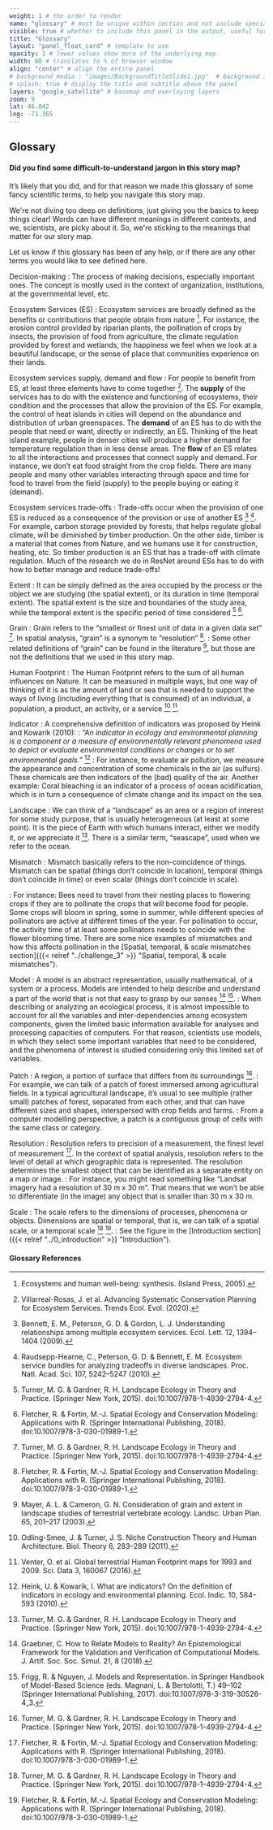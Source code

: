 ```yaml
---
weight: 1 # the order to render
name: "glossary" # must be unique within section and not include special characters
visible: true # whether to include this panel in the output, useful for testing
title: "Glossary"
layout: "panel_float_card" # template to use
opacity: 1 # lower values show more of the underlying map
width: 80 # translates to % of browser window
align: "center" # align the entire panel
# background_media : "images/BackgroundTitleSlide1.jpg"  # background image rendered behind the panel, covering map
# splash: true # display the title and subtitle above the panel
layers: "google_satellite" # basemap and overlaying layers
zoom: 9
lat: 46.842
lng: -71.365
---
```

## Glossary

#### Did you find some difficult-to-understand jargon in this story map?

It’s likely that you did, and for that reason we made this glossary of some fancy scientific terms, to help you navigate this story map.

We're not diving too deep on definitions, just giving you the basics to keep things clear! Words can have different meanings in different contexts, and we, scientists, are picky about it. So, we're sticking to the meanings that matter for our story map. 

Let us know if this glossary has been of any help, or if there are any other terms you would like to see defined here.

Decision-making
: The process of making decisions, especially important ones. The concept is mostly used in the context of organization, institutions, at the governmental level, etc. 

Ecosystem Services (ES)
: Ecosystem services are broadly defined as the benefits or contributions that people obtain from nature [^1]. For instance, the erosion control provided by riparian plants, the pollination of crops by insects, the provision of food from agriculture, the climate regulation provided by forest and wetlands, the happiness we feel when we look at a beautiful landscape, or the sense of place that communities experience on their lands.

Ecosystem services supply, demand and flow
: For people to benefit from ES, at least three elements have to come together [^2]. The **supply** of the services has to do with the existence and functioning of ecosystems, their condition and the processes that allow the provision of the ES. For example, the control of heat islands in cities will depend on the abundance and distribution of urban greenspaces. The **demand** of an ES has to do with the people that need or want, directly or indirectly, an ES.  Thinking of the heat island example, people in denser cities will produce a higher demand for temperature regulation than in less dense areas. The **flow** of an ES relates to all the interactions and processes that connect supply and demand. For instance, we don’t eat food straight from the crop fields. There are many people and many other variables interacting through space and time for food to travel from the field (supply) to the people buying or eating it (demand).

Ecosystem services trade-offs
: Trade-offs occur when the provision of one ES is reduced as a consequence of the provision or use of another ES [^3] [^4]. For example, carbon storage provided by forests, that helps regulate global climate, will be diminished by timber production. On the other side, timber is a material that comes from Nature, and we humans use it for construction, heating, etc. So timber production is an ES that has a trade-off with climate regulation. Much of the research we do in ResNet around ESs has to do with how to better manage and reduce trade-offs! 

Extent
: It can be simply defined as the area occupied by the process or the object we are studying (the spatial extent), or its duration in time (temporal extent). The spatial extent is the size and boundaries of the study area, while the temporal extent is the specific period of time considered [^5] [^6].

Grain
: Grain refers to the “smallest or finest unit of data in a given data set” [^5]. In spatial analysis, “grain” is a synonym to “resolution” [^6].
: Some other related definitions of “grain” can be found in the literature [^7], but those are not the definitions that we used in this story map.

Human Footprint
: The Human Footprint refers to the sum of all human influences on Nature. It can be measured in multiple ways, but one way of thinking of it is as the amount of land or sea that is needed to support the ways of living (including everything that is consumed) of an individual, a population, a product, an activity, or a service [^8] [^9].  

Indicator
: A comprehensive definition of indicators was proposed by Heink and Kowarik (2010):
: *“​An indicator in ecology and environmental planning is a component or a measure of environmentally relevant phenomena used to depict or evaluate environmental conditions or changes or to set environmental goals.”* [^10] 
: For instance, to evaluate air pollution, we measure the appearance and concentration of some chemicals in the air (as sulfurs). These chemicals are then indicators of the (bad) quality of the air.  Another example: Coral bleaching is an indicator of a process of ocean acidification, which is in turn a consequence of climate change and its impact on the sea.

Landscape
: We can think of a “landscape” as an area or a region of interest for some study purpose, that is usually heterogeneous (at least at some point). It is the piece of Earth with which humans interact, either we modify it, or we appreciate it [^5]. There is a similar term, “seascape”, used when we refer to the ocean. 

Mismatch
: Mismatch basically refers to the non-coincidence of things. Mismatch can be spatial (things don’t coincide in location), temporal (things don’t coincide in time) or even scalar (things don’t coincide in scale).  

: For instance: Bees need to travel from their nesting places to flowering crops if they are to pollinate the crops that will become food for people. Some crops will bloom in spring, some in summer, while different species of pollinators are active at different times of the year. For pollination to occur, the activity time of at least some pollinators needs to coincide with the flower blooming time. There are some nice examples of mismatches and how this affects pollination in the [Spatial, temporal, & scale mismatches section]({{< relref "../challenge_3" >}} "Spatial, temporal, & scale mismatches").


Model
: A model is an abstract representation, usually mathematical, of a system or a process. Models are intended to help describe and understand a part of the world  that is not that easy to grasp by our senses [^11] [^12]. 
: When describing or analyzing an ecological process, it is almost impossible to account for all the variables and inter-dependencies  among ecosystem components, given the limited basic information available for analyses and processing capacities of computers. For that reason, scientists use models, in which they select some important variables that need to be considered, and the phenomena of interest is studied considering only this limited set of variables.

Patch
: A region, a portion of surface that differs from its surroundings [^5].
: For example, we can talk of a patch of forest immersed among agricultural fields. In a typical agricultural landscape, it’s usual to see multiple (rather small) patches of forest, separated from each other, and that can have different sizes and shapes, interspersed with crop fields and farms.
: From a computer modelling perspective, a patch is a contiguous group of cells with the same class or category.

Resolution
: Resolution refers to precision of a measurement, the finest level of measurement [^6]. In the context of spatial analysis, resolution refers to the level of detail at which geographic data is represented. The resolution determines the smallest object that can be identified as a separate entity on a map or image. 
: For instance, you might read something like “Landsat imagery had a resolution of 30 m x 30 m”. That means that we won’t be able to differentiate (in the image) any object that is smaller than 30 m x 30 m.

Scale
: The scale refers to the dimensions of processes, phenomena or objects. Dimensions are spatial or temporal, that is, we can talk of a spatial scale, or a temporal scale [^5] [^6]. 
: See the figure in the [Introduction section]({{< relref "../0_introduction" >}} "Introduction").

#### Glossary References

[^1]:   Ecosystems and human well-being: synthesis. (Island Press, 2005).
[^2]:	Villarreal-Rosas, J. et al. Advancing Systematic Conservation Planning for Ecosystem Services. Trends Ecol. Evol. (2020).
[^3]:	Bennett, E. M., Peterson, G. D. & Gordon, L. J. Understanding relationships among multiple ecosystem services. Ecol. Lett. 12, 1394–1404 (2009).
[^4]:	Raudsepp-Hearne, C., Peterson, G. D. & Bennett, E. M. Ecosystem service bundles for analyzing tradeoffs in diverse landscapes. Proc. Natl. Acad. Sci. 107, 5242–5247 (2010).
[^5]:	Turner, M. G. & Gardner, R. H. Landscape Ecology in Theory and Practice. (Springer New York, 2015). doi:10.1007/978-1-4939-2794-4.
[^6]:	Fletcher, R. & Fortin, M.-J. Spatial Ecology and Conservation Modeling: Applications with R. (Springer International Publishing, 2018). doi:10.1007/978-3-030-01989-1.
[^7]:	Mayer, A. L. & Cameron, G. N. Consideration of grain and extent in landscape studies of terrestrial vertebrate ecology. Landsc. Urban Plan. 65, 201–217 (2003).
[^8]:	Odling-Smee, J. & Turner, J. S. Niche Construction Theory and Human Architecture. Biol. Theory 6, 283–289 (2011).
[^9]:	Venter, O. et al. Global terrestrial Human Footprint maps for 1993 and 2009. Sci. Data 3, 160067 (2016).
[^10]:	Heink, U. & Kowarik, I. What are indicators? On the definition of indicators in ecology and environmental planning. Ecol. Indic. 10, 584–593 (2010).
[^11]:	Graebner, C. How to Relate Models to Reality? An Epistemological Framework for the Validation and Verification of Computational Models. J. Artif. Soc. Soc. Simul. 21, 8 (2018).
[^12]:	Frigg, R. & Nguyen, J. Models and Representation. in Springer Handbook of Model-Based Science (eds. Magnani, L. & Bertolotti, T.) 49–102 (Springer International Publishing, 2017). doi:10.1007/978-3-319-30526-4_3.








